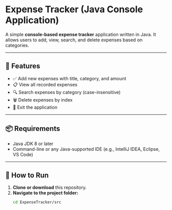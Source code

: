 # Expense Tracker (Java Console Application)

A simple **console-based expense tracker** application written in Java. It allows users to add, view, search, and delete expenses based on categories.

---

## 🧰 Features

- ✅ Add new expenses with title, category, and amount  
- 📋 View all recorded expenses  
- 🔍 Search expenses by category (case-insensitive)  
- 🗑️ Delete expenses by index  
- 🚪 Exit the application

---

## 📦 Requirements

- Java JDK 8 or later
- Command-line or any Java-supported IDE (e.g., IntelliJ IDEA, Eclipse, VS Code)

---

## 🚀 How to Run

1. **Clone or download** this repository.
2. **Navigate to the project folder:**
   ```bash
   cd ExpenseTracker/src
